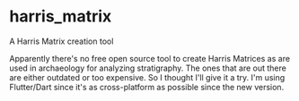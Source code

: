 # harris_matrix

A Harris Matrix creation tool

Apparently there's no free open source tool to create Harris Matrices as are used in archaeology for analyzing stratigraphy. The ones that are out there are either outdated or too expensive. So I thought I'll give it a try.
I'm using Flutter/Dart since it's as cross-platform as possible since the new version.

